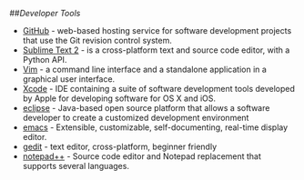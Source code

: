 ##_Developer Tools_

- [GitHub](github.md) - web-based hosting service for software development projects that use the Git revision control system.
- [Sublime Text 2](sublime-text-2.md) - is a cross-platform text and source code editor, with a Python API. 
- [Vim](vim.md) - a command line interface and a standalone application in a graphical user interface.
- [Xcode](xcode.md) -  IDE containing a suite of software development tools developed by Apple for developing software for OS X and iOS.
- [eclipse](eclipse.md) - Java-based open source platform that allows a software developer to create a customized development environment
- [emacs](emacs.md) - Extensible, customizable, self-documenting, real-time display editor.
- [gedit](gedit.md) - text editor, cross-platform, beginner friendly
- [notepad++](notepad++.md) - Source code editor and Notepad replacement that supports several languages.
